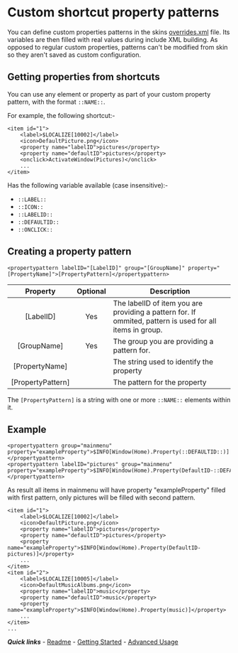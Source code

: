 # Custom shortcut property patterns

You can define custom properties patterns in the skins [overrides.xml](./overrides.md) file. Its variables are then filled with real values during include XML building. As opposed to regular custom properties, patterns can't be modified from skin so they aren't saved as custom configuration.

## Getting properties from shortcuts

You can use any element or property as part of your custom property pattern, with the format `::NAME::`.

For example, the following shortcut:-

```
<item id="1">
	<label>$LOCALIZE[10002]</label>
	<icon>DefaultPicture.png</icon>
	<property name="labelID">pictures</property>
	<property name="defaultID">pictures</property>
	<onclick>ActivateWindow(Pictures)</onclick>
	...
</item>
```

Has the following variable available (case insensitive):-

* `::LABEL::`
* `::ICON::`
* `::LABELID::`
* `::DEFAULTID::`
* `::ONCLICK::`

## Creating a property pattern

`<propertypattern labelID="[LabelID]" group="[GroupName]" property="[PropertyName]">[PropertyPattern]</propertypattern>`
	
| Property | Optional | Description |
| :------: | :------: | ----------- |
| [LabelID] | Yes | The labelID of item you are providing a pattern for. If ommited, pattern is used for all items in group. |
| [GroupName] | Yes | The group you are providing a pattern for. |
| [PropertyName] | | The string used to identify the property |
| [PropertyPattern] | | The pattern for the property |

The `[PropertyPattern]` is a string with one or more `::NAME::` elements within it.

## Example

```
<propertypattern group="mainmenu" property="exampleProperty">$INFO[Window(Home).Property(::DEFAULTID::)]</propertypattern>
<propertypattern labelID="pictures" group="mainmenu" property="exampleProperty">$INFO[Window(Home).Property(DefaultID-::DEFAULTID::)]</propertypattern>
```

As result all items in mainmenu will have property "exampleProperty" filled with first pattern, only pictures will be filled with second pattern.

```
<item id="1">
	<label>$LOCALIZE[10002]</label>
	<icon>DefaultPicture.png</icon>
	<property name="labelID">pictures</property>
	<property name="defaultID">pictures</property>
	<property name="exampleProperty">$INFO[Window(Home).Property(DefaultID-pictures)]</property>
	...
</item>
<item id="2">
	<label>$LOCALIZE[10005]</label>
	<icon>DefaultMusicAlbums.png</icon>
	<property name="labelID">music</property>
	<property name="defaultID">music</property>
	<property name="exampleProperty">$INFO[Window(Home).Property(music)]</property>
	...
</item>
...
```

***Quick links*** - [Readme](../../../README.md) - [Getting Started](../started/Getting%20Started.md) - [Advanced Usage](./Advanced%20Usage.md)